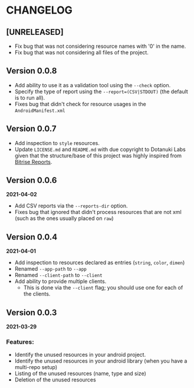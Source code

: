 # CHANGELOG

## [UNRELEASED]

- Fix bug that was not considering resource names with '0' in the name.
- Fix bug that was not considering all files of the project.

## Version 0.0.8
- Add ability to use it as a validation tool using the `--check` option.
- Specify the type of report using the `--report=(CSV|STDOUT)` (the default is to run all).  
- Fixes bug that didn't check for resource usages in the `AndroidManifest.xml`

## Version 0.0.7
- Add inspection to `style` resources.
- Update `LICENSE.md` and `README.md` with due copyright to Dotanuki Labs given that the structure/base of this project 
  was highly inspired from [Bitrise Reports](https://github.com/dotanuki-labs/bitrise-reports).

## Version 0.0.6
**2021-04-02**

- Add CSV reports via the `--reports-dir` option.
- Fixes bug that ignored that didn't process resources that are not xml (such as the ones usually placed on `raw`)

## Version 0.0.4
**2021-04-01**

- Add inspection to resources declared as entries (`string`, `color`, `dimen`)
- Renamed `--app-path` to `--app`
- Renamed `--client-path` to `--client`  
- Add ability to provide multiple clients.
    * This is done via the `--client` flag; you should use one for each of the clients.

## Version 0.0.3
**2021-03-29**

### Features:

- Identify the unused resources in your android project.
- Identify the unused resources in your android library (when you have a multi-repo setup)
- Listing of the unused resources (name, type and size)
- Deletion of the unused resources
